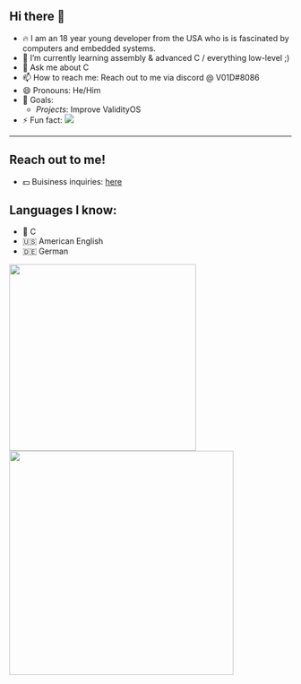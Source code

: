 ## Hi there 👋

- 🔥 I am an 18 year young developer from the USA who is is fascinated by computers and embedded systems.
- 🌱 I’m currently learning assembly & advanced C / everything low-level ;) 
- 💬 Ask me about C
- 📫 How to reach me: Reach out to me via discord @ V01D#8086
- 😄 Pronouns: He/Him
- 🏁 Goals:
  - *Projects*: Improve ValidityOS
- ⚡ Fun fact:  ![](https://komarev.com/ghpvc/?username=V01D-NULL)

<hr>

## Reach out to me!
- 💵 Buisiness inquiries: [here][1]


## Languages I know:
- 👴 C
- 🇺🇸 American English
- 🇩🇪 German

<!-- This will place the images next to eachother -->
<a href="#">
  <img align="center" src="https://github-readme-stats.vercel.app/api/top-langs/?username=V01D-NULL&layout=compact" width="333" />
</a>
<a href="#">
  <img align="center" src="https://github-readme-stats.vercel.app/api?username=V01D-NULL&show_icons=true" width="400"/>
</a>

<!-- All sorts of links -->
[1]: mailto:timstert23@gmail.com
